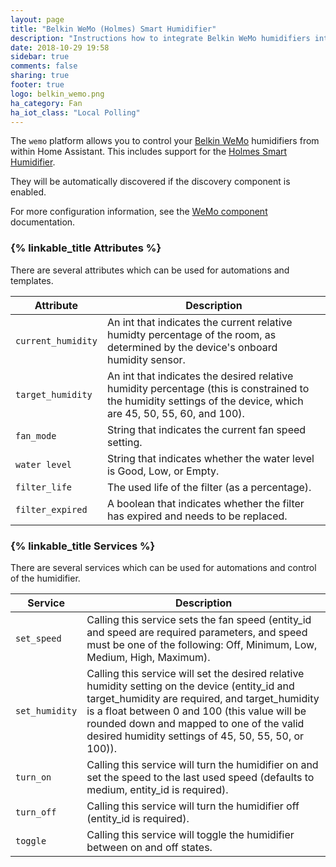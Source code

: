 ```yaml
---
layout: page
title: "Belkin WeMo (Holmes) Smart Humidifier"
description: "Instructions how to integrate Belkin WeMo humidifiers into Home Assistant."
date: 2018-10-29 19:58
sidebar: true
comments: false
sharing: true
footer: true
logo: belkin_wemo.png
ha_category: Fan
ha_iot_class: "Local Polling"
---
```



The `wemo` platform allows you to control your [Belkin WeMo](http://www.belkin.com/us/p/P-F7C027/) humidifiers from within Home Assistant. This includes support for the [Holmes Smart Humidifier](https://www.holmesproducts.com/wemo-humidifier.html).

They will be automatically discovered if the discovery component is enabled.

For more configuration information, see the [WeMo component](/components/wemo/) documentation.

### {% linkable_title Attributes %}

There are several attributes which can be used for automations and templates.

| Attribute | Description |
| --------- | ----------- |
| `current_humidity` | An int that indicates the current relative humidty percentage of the room, as determined by the device's onboard humidity sensor.
| `target_humidity` | An int that indicates the desired relative humidity percentage (this is constrained to the humidity settings of the device, which are 45, 50, 55, 60, and 100).
| `fan_mode` | String that indicates the current fan speed setting.
| `water level` | String that indicates whether the water level is Good, Low, or Empty.
| `filter_life` | The used life of the filter (as a percentage).
| `filter_expired` | A boolean that indicates whether the filter has expired and needs to be replaced.

### {% linkable_title Services %}

There are several services which can be used for automations and control of the humidifier.

| Service | Description |
| --------- | ----------- |
| `set_speed` | Calling this service sets the fan speed (entity_id and speed are required parameters, and speed must be one of the following: Off, Minimum, Low, Medium, High, Maximum).
| `set_humidity` | Calling this service will set the desired relative humidity setting on the device (entity_id and target_humidity are required, and target_humidity is a float between 0 and 100 (this value will be rounded down and mapped to one of the valid desired humidity settings of 45, 50, 55, 50, or 100)).
| `turn_on` | Calling this service will turn the humidifier on and set the speed to the last used speed (defaults to medium, entity_id is required).
| `turn_off` | Calling this service will turn the humidifier off (entity_id is required).
| `toggle` | Calling this service will toggle the humidifier between on and off states.